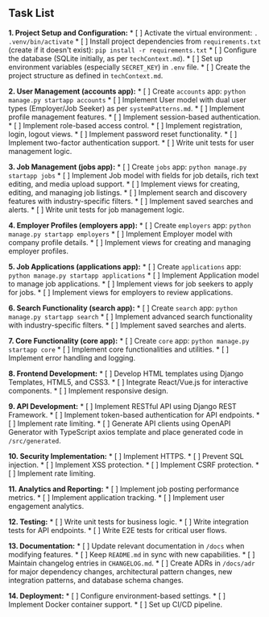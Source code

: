 ## Task List

**1. Project Setup and Configuration:**
    *   [ ] Activate the virtual environment: `. .venv/bin/activate`
    *   [ ] Install project dependencies from `requirements.txt` (create if it doesn't exist): `pip install -r requirements.txt`
    *   [ ] Configure the database (SQLite initially, as per `techContext.md`).
    *   [ ] Set up environment variables (especially `SECRET_KEY`) in `.env` file.
    *   [ ] Create the project structure as defined in `techContext.md`.

**2. User Management (accounts app):**
    *   [ ] Create `accounts` app: `python manage.py startapp accounts`
    *   [ ] Implement User model with dual user types (Employer/Job Seeker) as per `systemPatterns.md`.
    *   [ ] Implement profile management features.
    *   [ ] Implement session-based authentication.
    *   [ ] Implement role-based access control.
    *   [ ] Implement registration, login, logout views.
    *   [ ] Implement password reset functionality.
    *   [ ] Implement two-factor authentication support.
    *   [ ] Write unit tests for user management logic.

**3. Job Management (jobs app):**
    *   [ ] Create `jobs` app: `python manage.py startapp jobs`
    *   [ ] Implement Job model with fields for job details, rich text editing, and media upload support.
    *   [ ] Implement views for creating, editing, and managing job listings.
    *   [ ] Implement search and discovery features with industry-specific filters.
    *   [ ] Implement saved searches and alerts.
    *   [ ] Write unit tests for job management logic.

**4. Employer Profiles (employers app):**
    *   [ ] Create `employers` app: `python manage.py startapp employers`
    *   [ ] Implement Employer model with company profile details.
    *   [ ] Implement views for creating and managing employer profiles.

**5. Job Applications (applications app):**
    *   [ ] Create `applications` app: `python manage.py startapp applications`
    *   [ ] Implement Application model to manage job applications.
    *   [ ] Implement views for job seekers to apply for jobs.
    *   [ ] Implement views for employers to review applications.

**6. Search Functionality (search app):**
    *   [ ] Create `search` app: `python manage.py startapp search`
    *   [ ] Implement advanced search functionality with industry-specific filters.
    *   [ ] Implement saved searches and alerts.

**7. Core Functionality (core app):**
    *   [ ] Create `core` app: `python manage.py startapp core`
    *   [ ] Implement core functionalities and utilities.
    *   [ ] Implement error handling and logging.

**8. Frontend Development:**
    *   [ ] Develop HTML templates using Django Templates, HTML5, and CSS3.
    *   [ ] Integrate React/Vue.js for interactive components.
    *   [ ] Implement responsive design.

**9. API Development:**
    *   [ ] Implement RESTful API using Django REST Framework.
    *   [ ] Implement token-based authentication for API endpoints.
    *   [ ] Implement rate limiting.
    *   [ ] Generate API clients using OpenAPI Generator with TypeScript axios template and place generated code in `/src/generated`.

**10. Security Implementation:**
    *   [ ] Implement HTTPS.
    *   [ ] Prevent SQL injection.
    *   [ ] Implement XSS protection.
    *   [ ] Implement CSRF protection.
    *   [ ] Implement rate limiting.

**11. Analytics and Reporting:**
    *   [ ] Implement job posting performance metrics.
    *   [ ] Implement application tracking.
    *   [ ] Implement user engagement analytics.

**12. Testing:**
    *   [ ] Write unit tests for business logic.
    *   [ ] Write integration tests for API endpoints.
    *   [ ] Write E2E tests for critical user flows.

**13. Documentation:**
    *   [ ] Update relevant documentation in `/docs` when modifying features.
    *   [ ] Keep `README.md` in sync with new capabilities.
    *   [ ] Maintain changelog entries in `CHANGELOG.md`.
    *   [ ] Create ADRs in `/docs/adr` for major dependency changes, architectural pattern changes, new integration patterns, and database schema changes.

**14. Deployment:**
    *   [ ] Configure environment-based settings.
    *   [ ] Implement Docker container support.
    *   [ ] Set up CI/CD pipeline.
